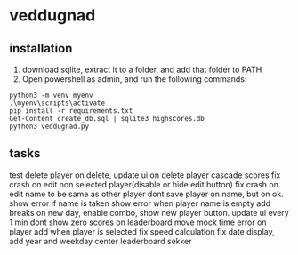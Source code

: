 # veddugnad

## installation
1. download sqlite, extract it to a folder, and add that folder to PATH
2. Open powershell as admin, and run the following commands:
```shell
python3 -m venv myenv
.\myenv\scripts\activate
pip install -r requirements.txt
Get-Content create_db.sql | sqlite3 highscores.db
python3 veddugnad.py
```

## tasks

test delete player
on delete, update ui
on delete player cascade scores
fix crash on edit non selected player(disable or hide edit button)
fix crash on edit name to be same as other player
    dont save player on name, but on ok. show error if name is taken
    show error when player name is empty
add breaks
on new day, enable combo, show new player button. 
update ui every 1 min
dont show zero scores on leaderboard
move mock time
error on player add when player is selected
fix speed calculation
fix date display, add year and weekday
center leaderboard sekker